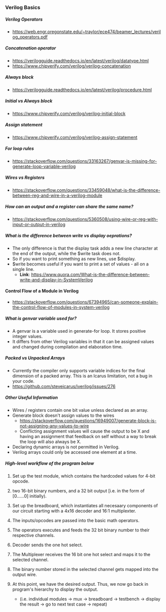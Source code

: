 ### Verilog Basics

##### Verilog Operators

- https://web.engr.oregonstate.edu/~traylor/ece474/beamer_lectures/verilog_operators.pdf

##### Concatenation operator

- https://verilogguide.readthedocs.io/en/latest/verilog/datatype.html
- https://www.chipverify.com/verilog/verilog-concatenation

##### Always block

- https://verilogguide.readthedocs.io/en/latest/verilog/procedure.html

##### Initial vs Always block

- https://www.chipverify.com/verilog/verilog-initial-block

##### Assign statement

- https://www.chipverify.com/verilog/verilog-assign-statement

##### For loop rules

- https://stackoverflow.com/questions/33163267/genvar-is-missing-for-generate-loop-variable-verilog

##### Wires vs Registers

- https://stackoverflow.com/questions/33459048/what-is-the-difference-between-reg-and-wire-in-a-verilog-module

##### How can an output and a register can share the same name?

- https://stackoverflow.com/questions/5360508/using-wire-or-reg-with-input-or-output-in-verilog

##### What is the difference between write vs display oeprations?

- The only difference is that the display task adds a new line character at the end of the output, while the $write task does not.
- So if you want to print something as new lines, use $display.
- $write becomes useful if you want to print a set of values - all on a single line.
  - **Link**: https://www.quora.com/What-is-the-difference-between-write-and-display-in-SystemVerilog

#### Control Flow of a Module in Verilog

- https://stackoverflow.com/questions/67394965/can-someone-explain-the-control-flow-of-modules-in-system-verilog

##### What is genvar variable used for?

- A genvar is a variable used in generate-for loop. It stores positive integer values.
- It differs from other Verilog variables in that it can be assigned values and changed during compilation and elaboration time.

##### Packed vs Unpacked Arrays

- Currently the compiler only supports variable indices for the final dimension of a packed array. This is an Icarus limitation, not a bug in your code.
- https://github.com/steveicarus/iverilog/issues/276

##### Other Useful Information

- Wires / registers contain one bit value unless declared as an array.
- Generate block doesn't assign values to the wires
  - https://stackoverflow.com/questions/16949007/generate-block-is-not-assigning-any-values-to-wire
  - Conflicting assignment values will cause the output to be X and having an assignment that feedback on self without a way to break the loop will also always be X.
- Declaring dynamic arrays is not permitted in Verilog.
- Verilog arrays could only be accessed one element at a time.

##### High-level workflow of the program below

1. Set up the test module, which contains the hardcoded values for 4-bit opcode.

2. two 16-bit binary numbers, and a 32 bit output [i.e. in the form of [0......0] initially).

3. Set up the breadboard, which instantiates all necesaary components of our circuit starting with a 4x16 decoder and 16:1 multiplexter.

4. The inputs/opcodes are passed into the basic math operators.

5. The operators executes and feeds the 32 bit binary number to their respective channels.

6. Decoder sends the one hot select.

7. The Multiplexer receives the 16 bit one hot select and maps it to the selected channel.

8. The binary number stored in the selected channel gets mapped into the output wire.

9. At this point, we have the desired output. Thus, we now go back in program's hierarchy to display the output.
   - (i.e. individual modules -> mux -> breadboard -> testbench -> display the result -> go to next test case -> repeat)
